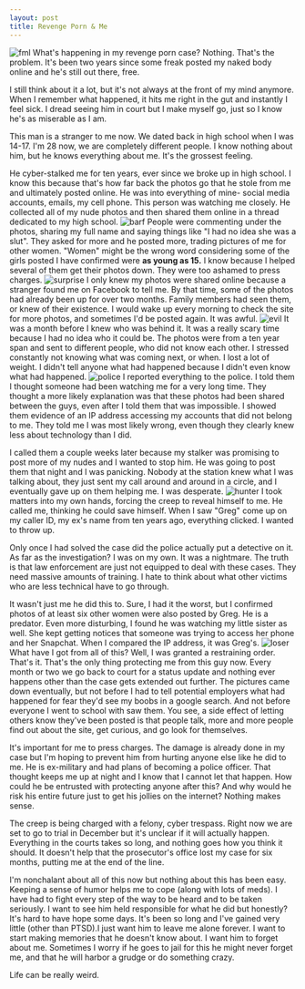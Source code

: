 ```yaml
---
layout: post
title: Revenge Porn & Me
---
```

![fml](/images/fml.png)
What's happening in my revenge porn case? Nothing. That's the problem. It's been two years since some freak posted my naked body online and he's still out there, free. 

I still think about it a lot,  but it's not always at the front of my mind anymore. When I remember what happened, it hits me right in the gut and instantly I feel sick. I dread seeing him in court but I make myself go, just so I know he's as miserable as I am. 

This man is a stranger to me now. We dated back in high school when I was 14-17. I'm 28 now, we are completely different people. I know nothing about him, but he knows everything about me. It's the grossest feeling. 

He cyber-stalked me for ten years, ever since we broke up in high school. I know this because that's how far back the photos go that he stole from me and ultimately posted online. He was into everything of mine- social media accounts, emails, my cell phone. This person was watching me closely. He collected all of my nude photos and then shared them online in a thread dedicated to my high school.
![barf](/images/barf.jpg)
People were commenting under the photos, sharing my full name and saying things like "I had no idea she was a slut". They asked for more and he posted more, trading pictures of me for other women. "Women" might be the wrong word considering some of the girls posted I have confirmed were **as young as 15.** I know because I helped several of them get their photos down. They were too ashamed to press charges. 
![surprise](/images/surprise.jpg)
I only knew my photos were shared online because a stranger found me on Facebook to tell me. By that time, some of the photos had already been up for over two months. Family members had seen them, or knew of their existence. I would wake up every morning to check the site for more photos, and sometimes I'd be posted again. It was awful. 
![evil](images/evil.jpg)
It was a month before I knew who was behind it. It was a really scary time because I had no idea who it could be. The photos were from a ten year span and sent to different people, who did not know each other. I stressed constantly not knowing what was coming next, or when. I lost a lot of weight. I didn't tell anyone what had happened because I didn't even know what had happened. 
![police](/images/police.jpg) 
I reported everything to the police. I told them I thought someone had been watching me for a very long time. They thought a more likely explanation was that these photos had been shared between the guys, even after I told them that was impossible. I showed them evidence of an IP address accessing my accounts that did not belong to me. They told me I was most likely wrong, even though they clearly knew less about technology than I did. 

I called them a couple weeks later because my stalker was promising to post more of my nudes and I wanted to stop him. He was going to post them that night and I was panicking. Nobody at the station knew what I was talking about, they just sent my call around and around in a circle, and I eventually gave up on them helping me. I was desperate.
![hunter](/images/hunter.jpg)
I took matters into my own hands, forcing the creep to reveal himself to me. He called me, thinking he could save himself. When I saw "Greg" come up on my caller ID, my ex's name from ten years ago, everything clicked. I wanted to throw up. 


Only once I had solved the case did the police actually put a detective on it. As far as the investigation? I was on my own. It was a nightmare. The truth is that law enforcement are just not equipped to deal with these cases. They need massive amounts of training. I hate to think about what other victims who are less technical have to go through.

It wasn't just me he did this to. Sure, I had it the worst, but I confirmed photos of at least six other women were also posted by Greg. He is a predator. Even more disturbing, I found he was watching my little sister as well. She kept getting notices that someone was trying to access her phone and her Snapchat. When I compared the IP address, it was Greg's. 
![loser](loser.jpg)
What have I got from all of this? Well, I was granted a restraining order. That's it. That's the only thing protecting me from this guy now. Every month or two we go back to court for a status update and nothing ever happens other than the case gets extended out further. The pictures came down eventually, but not before I had to tell potential employers what had happened for fear they'd see my boobs in a google search. And not before everyone I went to school with saw them. You see, a side effect of letting others know they've been posted is that people talk, more and more people find out about the site, get curious, and go look for themselves. 

It's important for me to press charges. The damage is already done in my case but I'm hoping to prevent him from hurting anyone else like he did to me. He is ex-military and had plans of becoming a police officer. That thought keeps me up at night and I know that I cannot let that happen. How could he be entrusted with protecting anyone after this? And why would he risk his entire future just to get his jollies on the internet? Nothing makes sense. 

The creep is being charged with a felony, cyber trespass. Right now we are set to go to trial in December but it's unclear if it will actually happen. Everything in the courts takes so long, and nothing goes how you think it should. It doesn't help that the prosecutor's office lost my case for six months, putting me at the end of the line. 

I'm nonchalant about all of this now but nothing about this has been easy. Keeping a sense of humor helps me to cope (along with lots of meds). I have had to fight every step of the way to be heard and to be taken seriously. I want to see him held responsible for what he did but honestly? It's hard to have hope some days. It's been so long and I've gained very little (other than PTSD).I just want him to leave me alone forever. I want to start making memories that he doesn't know about. I want him to forget about me. Sometimes I worry if he goes to jail for this he might never forget me, and that he will harbor a grudge or do something crazy. 

Life can be really weird. 